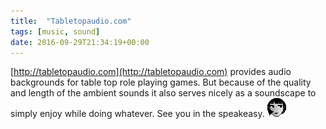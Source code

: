 ```yaml
---
title:  "Tabletopaudio.com"
tags: [music, sound]
date: 2016-09-29T21:34:19+00:00
---
```


[http://tabletopaudio.com](http://tabletopaudio.com) provides audio backgrounds for table top role playing games. But because of the quality and length of the ambient sounds it also serves nicely as a soundscape to simply enjoy while doing whatever.
See you in the speakeasy.  ![lulu](/img/smilies/lulu.png)
